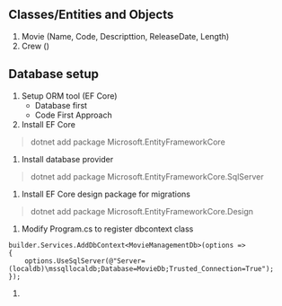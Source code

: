 ## Classes/Entities and Objects

1. Movie (Name, Code, Descripttion, ReleaseDate, Length)
1. Crew ()

## Database setup
1. Setup ORM tool (EF Core)
	* Database first
	* Code First Approach
1. Install EF Core
> dotnet add package Microsoft.EntityFrameworkCore
1. Install database provider 
> dotnet add package Microsoft.EntityFrameworkCore.SqlServer
1. Install EF Core design package for migrations
> dotnet add package Microsoft.EntityFrameworkCore.Design

1. Modify Program.cs to register dbcontext class
```
builder.Services.AddDbContext<MovieManagementDb>(options =>
{
    options.UseSqlServer(@"Server=(localdb)\mssqllocaldb;Database=MovieDb;Trusted_Connection=True");    
});
```
1. 